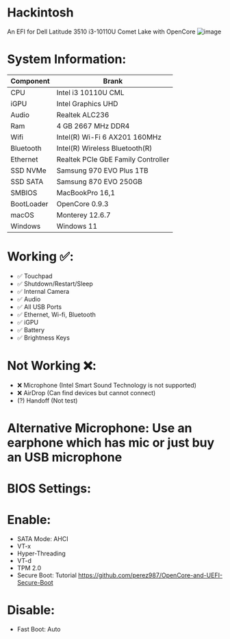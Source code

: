 # Hackintosh
An EFI for Dell Latitude 3510 i3-10110U Comet Lake with OpenCore
![image](https://github.com/alluka3101/Hackintosh/assets/26887540/e251496e-e0e9-4819-af78-864a752da3f5)

# System Information:
| Component        | Brank                              |
| ---------------- | ---------------------------------- |
| CPU              | Intel i3 10110U CML                |
| iGPU             | Intel Graphics UHD                 |
| Audio            | Realtek ALC236                     |
| Ram              | 4 GB 2667 MHz DDR4                 |
| Wifi             | Intel(R) Wi-Fi 6 AX201 160MHz      |
| Bluetooth        | Intel(R) Wireless Bluetooth(R)     |
| Ethernet         | Realtek PCIe GbE Family Controller |
| SSD NVMe         | Samsung 970 EVO Plus 1TB           |
| SSD SATA         | Samsung 870 EVO 250GB              |
| SMBIOS           | MacBookPro 16,1                    |
| BootLoader       | OpenCore 0.9.3                     |
| macOS            | Monterey 12.6.7                    |
| Windows          | Windows 11                         |
# Working ✅:
- ✅ Touchpad 
- ✅ Shutdown/Restart/Sleep 
- ✅ Internal Camera 
- ✅ Audio 
- ✅ All USB Ports 
- ✅ Ethernet, Wi-fi, Bluetooth 
- ✅ iGPU 
- ✅ Battery 
- ✅ Brightness Keys

# Not Working ❌:
- ❌ Microphone (Intel Smart Sound Technology is not supported)
- ❌ AirDrop (Can find devices but cannot connect)
- (?) Handoff (Not test)
# Alternative Microphone: Use an earphone which has mic or just buy an USB microphone
# BIOS Settings:
  # Enable:
  - SATA Mode: AHCI
  - VT-x
  - Hyper-Threading
  - VT-d
  - TPM 2.0
  - Secure Boot: Tutorial https://github.com/perez987/OpenCore-and-UEFI-Secure-Boot
  # Disable:
  - Fast Boot: Auto

